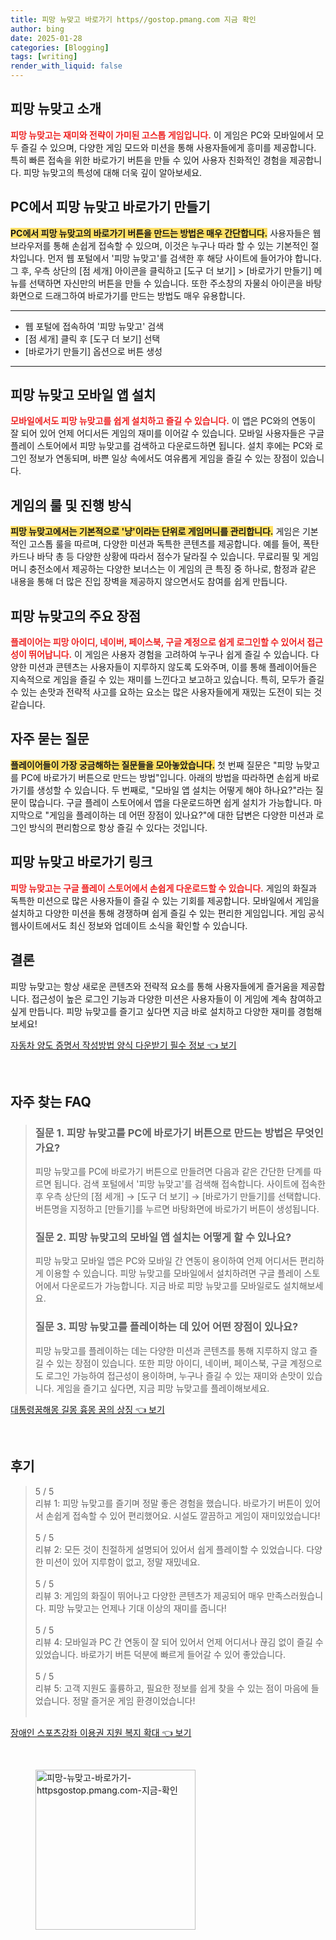```yaml
---
title: 피망 뉴맞고 바로가기 https//gostop.pmang.com 지금 확인
author: bing
date: 2025-01-28
categories: [Blogging]
tags: [writing]
render_with_liquid: false
---
```



<h2 id='피망_뉴맞고_소개'>피망 뉴맞고 소개</h2>

<p><b><span style="color: #ee2323;">피망 뉴맞고는 재미와 전략이 가미된 고스톱 게임입니다.</span></b> 이 게임은 PC와 모바일에서 모두 즐길 수 있으며, 다양한 게임 모드와 미션을 통해 사용자들에게 흥미를 제공합니다. 특히 빠른 접속을 위한 바로가기 버튼을 만들 수 있어 사용자 친화적인 경험을 제공합니다. 피망 뉴맞고의 특성에 대해 더욱 깊이 알아보세요.</p>

<h2 id='PC에서_바로가기_만들기'>PC에서 피망 뉴맞고 바로가기 만들기</h2>

<p><b><span style="background-color: #ffe066;">PC에서 피망 뉴맞고의 바로가기 버튼을 만드는 방법은 매우 간단합니다.</span></b> 사용자들은 웹 브라우저를 통해 손쉽게 접속할 수 있으며, 이것은 누구나 따라 할 수 있는 기본적인 절차입니다. 먼저 웹 포털에서 '피망 뉴맞고'를 검색한 후 해당 사이트에 들어가야 합니다. 그 후, 우측 상단의 [점 세개] 아이콘을 클릭하고 [도구 더 보기] > [바로가기 만들기] 메뉴를 선택하면 자신만의 버튼을 만들 수 있습니다. 또한 주소창의 자물쇠 아이콘을 바탕화면으로 드래그하여 바로가기를 만드는 방법도 매우 유용합니다.</p>

<hr />

<ul>
    <li>웹 포털에 접속하여 '피망 뉴맞고' 검색</li>
    <li>[점 세개] 클릭 후 [도구 더 보기] 선택</li>
    <li>[바로가기 만들기] 옵션으로 버튼 생성</li>
</ul>

<hr />

<h2 id='모바일_앱_설치'>피망 뉴맞고 모바일 앱 설치</h2>

<p><b><span style="color: #ee2323;">모바일에서도 피망 뉴맞고를 쉽게 설치하고 즐길 수 있습니다.</span></b> 이 앱은 PC와의 연동이 잘 되어 있어 언제 어디서든 게임의 재미를 이어갈 수 있습니다. 모바일 사용자들은 구글 플레이 스토어에서 피망 뉴맞고를 검색하고 다운로드하면 됩니다. 설치 후에는 PC와 로그인 정보가 연동되며, 바쁜 일상 속에서도 여유롭게 게임을 즐길 수 있는 장점이 있습니다.</p>

<h2 id='게임의_룰'>게임의 룰 및 진행 방식</h2>

<p><b><span style="background-color: #ffe066;">피망 뉴맞고에서는 기본적으로 '냥'이라는 단위로 게임머니를 관리합니다.</span></b> 게임은 기본적인 고스톱 룰을 따르며, 다양한 미션과 독특한 콘텐츠를 제공합니다. 예를 들어, 폭탄 카드나 바닥 총 등 다양한 상황에 따라서 점수가 달라질 수 있습니다. 무료리필 및 게임머니 충전소에서 제공하는 다양한 보너스는 이 게임의 큰 특징 중 하나로, 함정과 같은 내용을 통해 더 많은 진입 장벽을 제공하지 않으면서도 참여를 쉽게 만듭니다.</p>

<h2 id='피망_뉴맞고_장점'>피망 뉴맞고의 주요 장점</h2>

<p><b><span style="color: #ee2323;">플레이어는 피망 아이디, 네이버, 페이스북, 구글 계정으로 쉽게 로그인할 수 있어서 접근성이 뛰어납니다.</span></b> 이 게임은 사용자 경험을 고려하여 누구나 쉽게 즐길 수 있습니다. 다양한 미션과 콘텐츠는 사용자들이 지루하지 않도록 도와주며, 이를 통해 플레이어들은 지속적으로 게임을 즐길 수 있는 재미를 느낀다고 보고하고 있습니다. 특히, 모두가 즐길 수 있는 손맛과 전략적 사고를 요하는 요소는 많은 사용자들에게 재밌는 도전이 되는 것 같습니다.</p>

<h2 id='자주_묻는_질문'>자주 묻는 질문</h2>

<p><b><span style="background-color: #ffe066;">플레이어들이 가장 궁금해하는 질문들을 모아놓았습니다.</span></b> 첫 번째 질문은 "피망 뉴맞고를 PC에 바로가기 버튼으로 만드는 방법"입니다. 아래의 방법을 따라하면 손쉽게 바로가기를 생성할 수 있습니다. 두 번째로, "모바일 앱 설치는 어떻게 해야 하나요?"라는 질문이 많습니다. 구글 플레이 스토어에서 앱을 다운로드하면 쉽게 설치가 가능합니다. 마지막으로 "게임을 플레이하는 데 어떤 장점이 있나요?"에 대한 답변은 다양한 미션과 로그인 방식의 편리함으로 항상 즐길 수 있다는 것입니다.</p>

<h2 id='피망_뉴맞고_바로가기_링크'>피망 뉴맞고 바로가기 링크</h2>

<p><b><span style="color: #ee2323;">피망 뉴맞고는 구글 플레이 스토어에서 손쉽게 다운로드할 수 있습니다.</span></b> 게임의 화질과 독특한 미션으로 많은 사용자들이 즐길 수 있는 기회를 제공합니다. 모바일에서 게임을 설치하고 다양한 미션을 통해 경쟁하며 쉽게 즐길 수 있는 편리한 게임입니다. 게임 공식 웹사이트에서도 최신 정보와 업데이트 소식을 확인할 수 있습니다.</p>

<h2 id='결론'>결론</h2>

<p>피망 뉴맞고는 항상 새로운 콘텐츠와 전략적 요소를 통해 사용자들에게 즐거움을 제공합니다. 접근성이 높은 로그인 기능과 다양한 미션은 사용자들이 이 게임에 계속 참여하고 싶게 만듭니다. 피망 뉴맞고를 즐기고 싶다면 지금 바로 설치하고 다양한 재미를 경험해 보세요!</p>


<p><a class="click-button" title="자동차 양도 증명서 작성방법 양식 다운받기 필수 정보" href="https://24nara.github.io/posts/%EC%9E%90%EB%8F%99%EC%B0%A8-%EC%96%91%EB%8F%84-%EC%A6%9D%EB%AA%85%EC%84%9C-%EC%9E%91%EC%84%B1%EB%B0%A9%EB%B2%95-%EC%96%91%EC%8B%9D-%EB%8B%A4%EC%9A%B4%EB%B0%9B%EA%B8%B0-%ED%95%84%EC%88%98-%EC%A0%95%EB%B3%B4/" rel="dofollow">자동차 양도 증명서 작성방법 양식 다운받기 필수 정보 👈 보기</a></p><br>
<h2 id='자주_찾는_FAQ'>자주 찾는 FAQ</h2>
<div itemscope="" itemtype="https://schema.org/FAQPage"> 
<blockquote> 
<div itemscope="" itemprop="mainEntity" itemtype="https://schema.org/Question"> 
<h3 itemprop="name">질문 1. 피망 뉴맞고를 PC에 바로가기 버튼으로 만드는 방법은 무엇인가요?</h3> 
<div itemscope="" itemprop="acceptedAnswer" itemtype="https://schema.org/Answer"> 
<span itemprop="text"> 
<p>피망 뉴맞고를 PC에 바로가기 버튼으로 만들려면 다음과 같은 간단한 단계를 따르면 됩니다. 검색 포털에서 '피망 뉴맞고'를 검색해 접속합니다. 사이트에 접속한 후 우측 상단의 [점 세개] → [도구 더 보기] → [바로가기 만들기]를 선택합니다. 버튼명을 지정하고 [만들기]를 누르면 바탕화면에 바로가기 버튼이 생성됩니다.</p> 
</span> 
</div> 
</div> 
<div itemscope="" itemprop="mainEntity" itemtype="https://schema.org/Question"> 
<h3 itemprop="name">질문 2. 피망 뉴맞고의 모바일 앱 설치는 어떻게 할 수 있나요?</h3> 
<div itemscope="" itemprop="acceptedAnswer" itemtype="https://schema.org/Answer"> 
<span itemprop="text"> 
<p>피망 뉴맞고 모바일 앱은 PC와 모바일 간 연동이 용이하여 언제 어디서든 편리하게 이용할 수 있습니다. 피망 뉴맞고를 모바일에서 설치하려면 구글 플레이 스토어에서 다운로드가 가능합니다. 지금 바로 피망 뉴맞고를 모바일로도 설치해보세요.</p> 
</span> 
</div> 
</div> 
<div itemscope="" itemprop="mainEntity" itemtype="https://schema.org/Question"> 
<h3 itemprop="name">질문 3. 피망 뉴맞고를 플레이하는 데 있어 어떤 장점이 있나요?</h3> 
<div itemscope="" itemprop="acceptedAnswer" itemtype="https://schema.org/Answer"> 
<span itemprop="text"> 
<p>피망 뉴맞고를 플레이하는 데는 다양한 미션과 콘텐츠를 통해 지루하지 않고 즐길 수 있는 장점이 있습니다. 또한 피망 아이디, 네이버, 페이스북, 구글 계정으로도 로그인 가능하여 접근성이 용이하며, 누구나 즐길 수 있는 재미와 손맛이 있습니다. 게임을 즐기고 싶다면, 지금 피망 뉴맞고를 플레이해보세요.</p> 
</span> 
</div> 
</div> 
</blockquote> 
</div> 
<p><a class="click-button" title="대통령꿈해몽 길몽 흉몽 꿈의 상징" href="https://24nara.github.io/posts/%EB%8C%80%ED%86%B5%EB%A0%B9%EA%BF%88%ED%95%B4%EB%AA%BD-%EA%B8%B8%EB%AA%BD-%ED%9D%89%EB%AA%BD-%EA%BF%88%EC%9D%98-%EC%83%81%EC%A7%95/" rel="dofollow">대통령꿈해몽 길몽 흉몽 꿈의 상징 👈 보기</a></p><br>
<h2 id='후기'>후기</h2>
<div itemscope itemtype="https://schema.org/Product">
  <blockquote>
  <div itemprop="review" itemscope itemtype="https://schema.org/Review">
      <div itemprop="reviewRating" itemscope itemtype="https://schema.org/Rating"> <span itemprop="ratingValue">5</span> / <span itemprop="bestRating">5</span> </div>
      <span itemprop="reviewBody">리뷰 1: 피망 뉴맞고를 즐기며 정말 좋은 경험을 했습니다. 바로가기 버튼이 있어서 손쉽게 접속할 수 있어 편리했어요. 시설도 깔끔하고 게임이 재미있었습니다!</span>
  </div>
  <br>
  <div itemprop="review" itemscope itemtype="https://schema.org/Review">
      <div itemprop="reviewRating" itemscope itemtype="https://schema.org/Rating"> <span itemprop="ratingValue">5</span> / <span itemprop="bestRating">5</span> </div>
      <span itemprop="reviewBody">리뷰 2: 모든 것이 친절하게 설명되어 있어서 쉽게 플레이할 수 있었습니다. 다양한 미션이 있어 지루함이 없고, 정말 재밌네요.</span>
  </div>
  <br>
  <div itemprop="review" itemscope itemtype="https://schema.org/Review">
      <div itemprop="reviewRating" itemscope itemtype="https://schema.org/Rating"> <span itemprop="ratingValue">5</span> / <span itemprop="bestRating">5</span> </div>
      <span itemprop="reviewBody">리뷰 3: 게임의 화질이 뛰어나고 다양한 콘텐츠가 제공되어 매우 만족스러웠습니다. 피망 뉴맞고는 언제나 기대 이상의 재미를 줍니다!</span>
  </div>
  <br>
  <div itemprop="review" itemscope itemtype="https://schema.org/Review">
      <div itemprop="reviewRating" itemscope itemtype="https://schema.org/Rating"> <span itemprop="ratingValue">5</span> / <span itemprop="bestRating">5</span> </div>
      <span itemprop="reviewBody">리뷰 4: 모바일과 PC 간 연동이 잘 되어 있어서 언제 어디서나 끊김 없이 즐길 수 있었습니다. 바로가기 버튼 덕분에 빠르게 들어갈 수 있어 좋았습니다.</span>
  </div>
  <br>
  <div itemprop="review" itemscope itemtype="https://schema.org/Review">
      <div itemprop="reviewRating" itemscope itemtype="https://schema.org/Rating"> <span itemprop="ratingValue">5</span> / <span itemprop="bestRating">5</span> </div>
      <span itemprop="reviewBody">리뷰 5: 고객 지원도 훌륭하고, 필요한 정보를 쉽게 찾을 수 있는 점이 마음에 들었습니다. 정말 즐거운 게임 환경이었습니다!</span>
  </div>
  <br>
  </blockquote>
</div>
<p><a class="click-button" title="장애인 스포츠강좌 이용권 지원 복지 확대" href="https://24nara.github.io/posts/%EC%9E%A5%EC%95%A0%EC%9D%B8-%EC%8A%A4%ED%8F%AC%EC%B8%A0%EA%B0%95%EC%A2%8C-%EC%9D%B4%EC%9A%A9%EA%B6%8C-%EC%A7%80%EC%9B%90-%EB%B3%B5%EC%A7%80-%ED%99%95%EB%8C%80/" rel="dofollow">장애인 스포츠강좌 이용권 지원 복지 확대 👈 보기</a></p><br>
<figure class="image"><img src="https://24nara.github.io/assets/img/thumbnail/피망-뉴맞고-바로가기-httpsgostop.pmang.com-지금-확인.webp" alt="피망-뉴맞고-바로가기-httpsgostop.pmang.com-지금-확인" width="256" height="256"></figure>